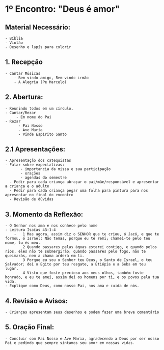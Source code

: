# 1º Encontro: "Deus é amor"

## Material Necessário:
    - Bíblia
    - Violão
    - Desenho e lapís para colorir

## 1. Recepção
	- Cantar Músicas
		- Bem vindo amigo, Bem vindo irmão
		- A Alegria (Pe Marcelo)
		
## 2. Abertura:
    - Reunindo todos em um círculo.    
    - Cantar/Rezar 
		 - Em nome do Pai
    - Rezar 
		  - Pai Nosso
		  - Ave Maria
		  - Vinde Espírito Santo
	
## 2.1 Apresentações:
    - Apresentação dos catequistas
    - Falar sobre expectativas:
		   - importancia da missa e sua participação
		   - orações
		   - agendas do semestre
	  - Pedir para cada criança abraçar o pai/mãe/responsável e apresentar a criança e o adulto
	  - Pedir para cada criança pegar uma folha para pintura para nos apresentar no final do encontro
	  - Revisão de dúvidas
    	
## 3. Momento da Reflexão:
	- O Senhor nos ama e nos conhece pelo nome
	- Leitura Isaías 43:1-4
		- 	1 Mas agora, assim diz o SENHOR que te criou, ó Jacó, e que te formou, ó Israel: Não temas, porque eu te remi; chamei-te pelo teu nome, tu és meu.
			2 Quando passares pelas águas estarei contigo, e quando pelos rios, eles não te submergirão; quando passares pelo fogo, não te queimarás, nem a chama arderá em ti.
			3 Porque eu sou o Senhor teu Deus, o Santo de Israel, o teu Salvador; dei o Egito por teu resgate, a Etiópia e a Seba em teu lugar.
			4 Visto que foste precioso aos meus olhos, também foste honrado, e eu te amei, assim dei os homens por ti, e os povos pela tua vida.   
    - Explique como Deus, como nosso Pai, nos ama e cuida de nós.

## 4. Revisão e Avisos:
    - Crianças apresentam seus desenhos e podem fazer uma breve comentário

## 5. Oração Final:
    - Concluir com Pai Nosso e Ave Maria, agradecendo a Deus por ser nosso Pai e pedindo que sempre sintamos seu amor em nossas vidas.
